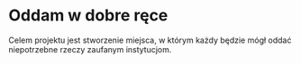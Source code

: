 # Oddam w dobre ręce

Celem projektu jest stworzenie miejsca, w którym każdy będzie mógł oddać niepotrzebne rzeczy zaufanym instytucjom.

